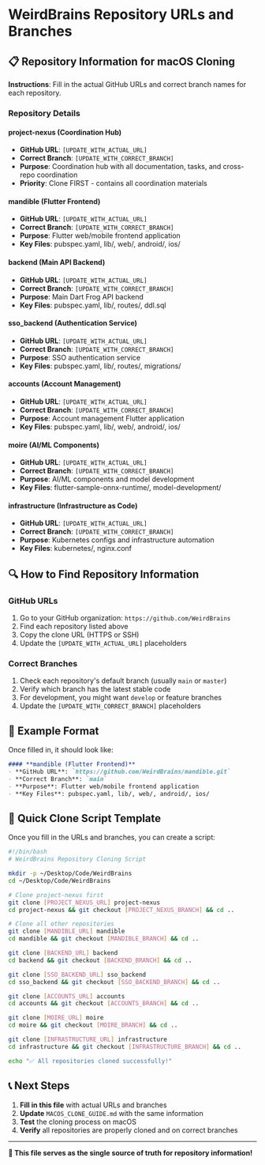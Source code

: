 # WeirdBrains Repository URLs and Branches

## 📋 Repository Information for macOS Cloning

**Instructions**: Fill in the actual GitHub URLs and correct branch names for each repository.

### **Repository Details**

#### **project-nexus (Coordination Hub)**
- **GitHub URL**: `[UPDATE_WITH_ACTUAL_URL]`
- **Correct Branch**: `[UPDATE_WITH_CORRECT_BRANCH]`
- **Purpose**: Coordination hub with all documentation, tasks, and cross-repo coordination
- **Priority**: Clone FIRST - contains all coordination materials

#### **mandible (Flutter Frontend)**
- **GitHub URL**: `[UPDATE_WITH_ACTUAL_URL]`
- **Correct Branch**: `[UPDATE_WITH_CORRECT_BRANCH]`
- **Purpose**: Flutter web/mobile frontend application
- **Key Files**: pubspec.yaml, lib/, web/, android/, ios/

#### **backend (Main API Backend)**
- **GitHub URL**: `[UPDATE_WITH_ACTUAL_URL]`
- **Correct Branch**: `[UPDATE_WITH_CORRECT_BRANCH]`
- **Purpose**: Main Dart Frog API backend
- **Key Files**: pubspec.yaml, lib/, routes/, ddl.sql

#### **sso_backend (Authentication Service)**
- **GitHub URL**: `[UPDATE_WITH_ACTUAL_URL]`
- **Correct Branch**: `[UPDATE_WITH_CORRECT_BRANCH]`
- **Purpose**: SSO authentication service
- **Key Files**: pubspec.yaml, lib/, routes/, migrations/

#### **accounts (Account Management)**
- **GitHub URL**: `[UPDATE_WITH_ACTUAL_URL]`
- **Correct Branch**: `[UPDATE_WITH_CORRECT_BRANCH]`
- **Purpose**: Account management Flutter application
- **Key Files**: pubspec.yaml, lib/, web/, android/, ios/

#### **moire (AI/ML Components)**
- **GitHub URL**: `[UPDATE_WITH_ACTUAL_URL]`
- **Correct Branch**: `[UPDATE_WITH_CORRECT_BRANCH]`
- **Purpose**: AI/ML components and model development
- **Key Files**: flutter-sample-onnx-runtime/, model-development/

#### **infrastructure (Infrastructure as Code)**
- **GitHub URL**: `[UPDATE_WITH_ACTUAL_URL]`
- **Correct Branch**: `[UPDATE_WITH_CORRECT_BRANCH]`
- **Purpose**: Kubernetes configs and infrastructure automation
- **Key Files**: kubernetes/, nginx.conf

## 🔍 How to Find Repository Information

### **GitHub URLs**
1. Go to your GitHub organization: `https://github.com/WeirdBrains`
2. Find each repository listed above
3. Copy the clone URL (HTTPS or SSH)
4. Update the `[UPDATE_WITH_ACTUAL_URL]` placeholders

### **Correct Branches**
1. Check each repository's default branch (usually `main` or `master`)
2. Verify which branch has the latest stable code
3. For development, you might want `develop` or feature branches
4. Update the `[UPDATE_WITH_CORRECT_BRANCH]` placeholders

## 📝 Example Format

Once filled in, it should look like:

```markdown
#### **mandible (Flutter Frontend)**
- **GitHub URL**: `https://github.com/WeirdBrains/mandible.git`
- **Correct Branch**: `main`
- **Purpose**: Flutter web/mobile frontend application
- **Key Files**: pubspec.yaml, lib/, web/, android/, ios/
```

## 🚀 Quick Clone Script Template

Once you fill in the URLs and branches, you can create a script:

```bash
#!/bin/bash
# WeirdBrains Repository Cloning Script

mkdir -p ~/Desktop/Code/WeirdBrains
cd ~/Desktop/Code/WeirdBrains

# Clone project-nexus first
git clone [PROJECT_NEXUS_URL] project-nexus
cd project-nexus && git checkout [PROJECT_NEXUS_BRANCH] && cd ..

# Clone all other repositories
git clone [MANDIBLE_URL] mandible
cd mandible && git checkout [MANDIBLE_BRANCH] && cd ..

git clone [BACKEND_URL] backend
cd backend && git checkout [BACKEND_BRANCH] && cd ..

git clone [SSO_BACKEND_URL] sso_backend
cd sso_backend && git checkout [SSO_BACKEND_BRANCH] && cd ..

git clone [ACCOUNTS_URL] accounts
cd accounts && git checkout [ACCOUNTS_BRANCH] && cd ..

git clone [MOIRE_URL] moire
cd moire && git checkout [MOIRE_BRANCH] && cd ..

git clone [INFRASTRUCTURE_URL] infrastructure
cd infrastructure && git checkout [INFRASTRUCTURE_BRANCH] && cd ..

echo "✅ All repositories cloned successfully!"
```

## 📞 Next Steps

1. **Fill in this file** with actual URLs and branches
2. **Update** `MACOS_CLONE_GUIDE.md` with the same information
3. **Test** the cloning process on macOS
4. **Verify** all repositories are properly cloned and on correct branches

---

**🎯 This file serves as the single source of truth for repository information!**
